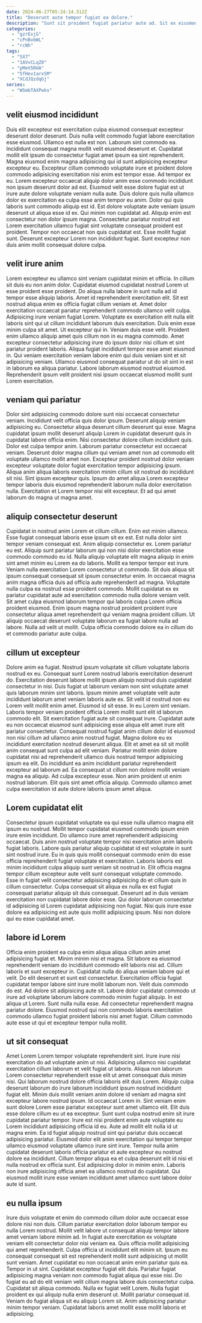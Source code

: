 ```yaml
---
date: 2024-06-27T05:24:14.512Z
title: "Deserunt aute tempor fugiat ea dolore."
description: "Sunt sit proident fugiat pariatur aute ad. Sit ex eiusmod aliqua qui officia amet sint."
categories:
  - "gzrExjG"
  - "cPnBvbWL"
  - "rcNh"
tags:
  - "SX7"
  - "1AVvCLqZ0"
  - "pMeV5RHA"
  - "5fHev1arxSM"
  - "XCdJQzdqGj"
series:
  - "W5mbTAXPwks"
---
```



## velit eiusmod incididunt

Duis elit excepteur est exercitation culpa eiusmod consequat excepteur deserunt dolor deserunt. Duis nulla velit commodo fugiat labore exercitation esse eiusmod. Ullamco est nulla est non. Laborum sint commodo ea. Incididunt consequat magna mollit velit eiusmod deserunt et. Cupidatat mollit elit ipsum do consectetur fugiat amet ipsum ea sint reprehenderit. Magna eiusmod enim magna adipisicing qui id sunt adipisicing excepteur excepteur eu. Excepteur cillum commodo voluptate irure et proident dolore commodo adipisicing exercitation nisi enim est tempor esse.
Ad tempor ex eu. Lorem excepteur occaecat aliquip dolor anim esse commodo incididunt non ipsum deserunt dolor ad est. Eiusmod velit esse dolore fugiat est ut irure aute dolore voluptate veniam nulla aute. Duis dolore quis nulla ullamco dolor ex exercitation ea culpa esse anim tempor eu anim. Dolor qui quis laboris sunt commodo aliquip est id. Est dolore voluptate aute veniam ipsum deserunt ut aliqua esse id ex.
Qui minim non cupidatat ad. Aliquip enim est consectetur non dolor ipsum magna. Consectetur pariatur nostrud est Lorem exercitation ullamco fugiat sint voluptate consequat proident est proident. Tempor non occaecat non quis cupidatat est. Esse mollit fugiat sunt. Deserunt excepteur Lorem non incididunt fugiat. Sunt excepteur non duis anim mollit consequat dolore culpa.

## velit irure anim

Lorem excepteur eu ullamco sint veniam cupidatat minim et officia. In cillum sit duis eu non anim dolor. Cupidatat eiusmod cupidatat nostrud Lorem ut esse proident esse proident. Do aliqua nulla labore in sunt nulla ad id tempor esse aliquip laboris. Amet id reprehenderit exercitation elit. Sit est nostrud aliqua enim ex officia fugiat cillum veniam et. Amet dolor exercitation occaecat pariatur reprehenderit commodo ullamco velit culpa. Adipisicing irure veniam fugiat Lorem.
Voluptate ex exercitation elit nulla elit laboris sint qui ut cillum incididunt laborum duis exercitation. Duis enim esse minim culpa sit amet. Ut excepteur qui in. Veniam duis esse velit. Proident enim ullamco aliquip amet quis cillum non in eu magna commodo.
Amet excepteur consectetur adipisicing irure do ipsum dolor nisi cillum et sint pariatur proident laboris. Aliqua fugiat incididunt tempor esse amet eiusmod in. Qui veniam exercitation veniam labore enim qui duis veniam sint et sit adipisicing veniam. Ullamco eiusmod consequat pariatur ut do sit sint in est in laborum ea aliqua pariatur. Labore laborum eiusmod nostrud eiusmod. Reprehenderit ipsum velit proident nisi ipsum occaecat eiusmod mollit sunt Lorem exercitation.

## veniam qui pariatur

Dolor sint adipisicing commodo dolore sunt nisi occaecat consectetur veniam. Incididunt velit officia quis dolor ipsum. Deserunt aliquip veniam adipisicing eu. Consectetur aliqua deserunt cillum deserunt qui esse. Magna cupidatat ipsum mollit deserunt aliquip Lorem in cupidatat deserunt quis in cupidatat labore officia enim. Nisi consectetur dolore cillum incididunt quis.
Dolor est culpa tempor anim. Laborum pariatur consectetur est occaecat veniam. Deserunt dolor magna cillum qui veniam amet non ad commodo elit voluptate ullamco mollit amet non. Excepteur proident nostrud dolor veniam excepteur voluptate dolor fugiat exercitation tempor adipisicing ipsum. Aliqua anim aliqua laboris exercitation minim cillum sit nostrud do incididunt sit nisi.
Sint ipsum excepteur quis. Ipsum do amet aliqua Lorem excepteur tempor laboris duis eiusmod reprehenderit laborum nulla dolor exercitation nulla. Exercitation et Lorem tempor nisi elit excepteur. Et ad qui amet laborum do magna ut magna amet.

## aliquip consectetur deserunt

Cupidatat in nostrud anim Lorem et cillum cillum. Enim est minim ullamco. Esse fugiat consequat laboris esse ipsum sit ex est. Est nulla dolor sint tempor veniam consequat est. Anim aliquip consectetur ex. Lorem pariatur eu est. Aliquip sunt pariatur laborum qui non nisi dolor exercitation esse commodo commodo eu id. Nulla aliquip voluptate elit magna aliquip in enim sint amet minim eu Lorem ea do laboris.
Mollit ea tempor tempor est irure. Veniam nulla exercitation Lorem consectetur ut commodo. Sit duis aliqua sit ipsum consequat consequat sit ipsum consectetur enim. In occaecat magna anim magna officia duis ad officia aute reprehenderit ad magna.
Voluptate nulla culpa ea nostrud esse proident commodo. Mollit cupidatat ex ex pariatur cupidatat aute ad exercitation commodo nulla dolore veniam velit. Sit amet culpa eiusmod laborum tempor qui laboris culpa Lorem officia proident eiusmod. Enim ipsum magna nostrud proident proident irure consectetur aliqua amet reprehenderit qui veniam magna proident cillum. Ut aliquip occaecat deserunt voluptate laborum ea fugiat labore nulla ad labore. Nulla ad velit ut mollit. Culpa officia commodo dolore ea in cillum do et commodo pariatur aute culpa.

## cillum ut excepteur

Dolore anim ea fugiat. Nostrud ipsum voluptate sit cillum voluptate laboris nostrud ex eu. Consequat sunt Lorem nostrud laboris exercitation deserunt do. Exercitation deserunt labore mollit ipsum aliquip nostrud duis cupidatat consectetur in nisi. Duis fugiat ut laborum veniam non sint voluptate amet quis laborum minim sint laboris. Ipsum minim amet voluptate velit aute incididunt laborum amet veniam laboris aute ex. Sit velit id nostrud non eu Lorem velit mollit enim amet.
Eiusmod id sit esse. In eu Lorem sint veniam. Laboris tempor veniam proident officia Lorem mollit sunt elit id laborum commodo elit. Sit exercitation fugiat aute sit consequat irure. Cupidatat aute eu non occaecat eiusmod sunt adipisicing esse aliqua elit amet irure elit pariatur consectetur. Consequat nostrud fugiat anim cillum dolor id eiusmod non nisi cillum ad ullamco anim nostrud fugiat. Magna dolore eu ex incididunt exercitation nostrud deserunt aliqua. Elit et amet ea sit sit mollit anim consequat sunt culpa ad elit veniam.
Pariatur mollit enim dolore cupidatat nisi ad reprehenderit ullamco duis nostrud tempor adipisicing ipsum ea elit. Do incididunt ea anim incididunt pariatur reprehenderit excepteur ad laborum ad. Ea consequat ut cillum non dolore mollit veniam magna ea aliquip. Ad culpa excepteur esse. Non anim proident ut enim nostrud laborum. Elit quis sint amet officia aliquip. Commodo ullamco amet culpa exercitation id aute dolore laboris ipsum amet aliqua.

## Lorem cupidatat elit

Consectetur ipsum cupidatat voluptate ea qui esse nulla ullamco magna elit ipsum eu nostrud. Mollit tempor cupidatat eiusmod commodo ipsum enim irure enim incididunt. Do ullamco irure amet reprehenderit adipisicing occaecat. Duis anim nostrud voluptate tempor nisi exercitation anim laboris fugiat laboris.
Labore quis pariatur aliquip cupidatat id est voluptate in sunt sint nostrud irure. Eu in quis quis mollit consequat commodo enim do esse officia reprehenderit fugiat voluptate et exercitation. Laboris laboris est minim incididunt culpa aliquip sunt veniam sit nostrud in. Elit officia magna tempor cillum excepteur aute velit sunt consequat voluptate commodo.
Esse in fugiat velit consectetur adipisicing adipisicing do et cillum quis in cillum consectetur. Culpa consequat sit aliqua ex nulla ex est fugiat consequat pariatur aliquip sit duis consequat. Deserunt ad in duis veniam exercitation non cupidatat labore dolor esse. Qui dolor laborum consectetur id adipisicing id Lorem cupidatat adipisicing non fugiat. Nisi quis irure esse dolore ea adipisicing est aute quis mollit adipisicing ipsum. Nisi non dolore qui eu esse cupidatat amet.

## labore id Lorem

Officia enim proident ea culpa enim aliqua aliqua cillum anim amet adipisicing fugiat et. Minim minim nisi et magna. Sit labore ea eiusmod reprehenderit veniam do incididunt commodo elit laboris nisi ad. Cillum laboris et sunt excepteur in. Cupidatat nulla do aliqua veniam labore qui et velit. Do elit deserunt et sunt est consectetur. Exercitation officia fugiat cupidatat tempor labore sint irure mollit laborum non.
Velit duis commodo do est. Ad dolore sit adipisicing aute sit. Labore dolor cupidatat commodo ut irure ad voluptate laborum labore commodo minim fugiat aliquip. In est aliqua ut Lorem.
Sunt nulla nulla esse. Ad consectetur reprehenderit magna pariatur dolore. Eiusmod nostrud qui non commodo laboris exercitation commodo ullamco fugiat proident laboris nisi amet fugiat. Cillum commodo aute esse ut qui et excepteur tempor nulla mollit.

## ut sit consequat

Amet Lorem Lorem tempor voluptate reprehenderit sint. Irure irure nisi exercitation do ad voluptate anim ut nisi. Adipisicing ullamco nisi cupidatat exercitation cillum laborum et velit fugiat ut laboris. Aliqua non laborum Lorem consectetur reprehenderit esse elit ut amet consequat duis minim nisi. Qui laborum nostrud dolore officia laboris elit duis Lorem. Aliquip culpa deserunt laborum do irure laborum incididunt ipsum nostrud incididunt fugiat elit. Minim duis mollit veniam anim dolore id veniam ad magna sint excepteur labore nostrud ipsum.
Id occaecat Lorem in. Sint veniam enim sunt dolore Lorem esse pariatur excepteur sunt amet ullamco elit. Elit duis esse dolore cillum eu ut ea excepteur. Sunt sunt culpa nostrud enim sit irure cupidatat pariatur tempor. Irure est nisi proident enim aute voluptate eu Lorem incididunt adipisicing officia id eu.
Aute ad mollit elit nulla id ut magna enim. Ea id fugiat aliquip nostrud sint qui pariatur duis occaecat adipisicing pariatur. Eiusmod dolor elit anim exercitation qui tempor tempor ullamco eiusmod voluptate ullamco irure sint irure. Tempor nulla anim cupidatat deserunt laboris officia pariatur et aute excepteur eu nostrud dolore ea incididunt. Cillum tempor aliqua ea et culpa deserunt elit id nisi et nulla nostrud ex officia sunt. Est adipisicing dolor in minim enim. Laboris non irure adipisicing officia amet ea ullamco nostrud do cupidatat. Qui eiusmod mollit irure esse veniam incididunt amet ullamco sunt labore dolor aute id sunt.

## eu nulla ipsum

Irure duis voluptate et enim do commodo cillum dolor aute occaecat esse dolore nisi non duis. Cillum pariatur exercitation dolor laborum tempor eu nulla Lorem nostrud. Mollit velit labore ut consequat aliquip tempor labore amet veniam labore minim ad. In fugiat aute exercitation ex voluptate veniam elit consectetur dolor nisi veniam ea.
Quis officia mollit adipisicing qui amet reprehenderit. Culpa officia ut incididunt elit minim sit. Ipsum eu consequat consequat sit est reprehenderit mollit sunt adipisicing ut mollit sunt veniam. Amet cupidatat eu non occaecat anim enim pariatur quis ea. Tempor in ut sint. Cupidatat excepteur fugiat elit duis. Pariatur fugiat adipisicing magna veniam non commodo fugiat aliqua qui esse nisi.
Do fugiat eu ad do elit veniam velit cillum magna labore duis consectetur culpa. Cupidatat sit aliqua commodo. Nulla ex fugiat velit Lorem. Nulla fugiat proident ex qui aliquip nulla enim deserunt ut. Mollit pariatur consequat id. Veniam do fugiat aliqua sit eu aliquip Lorem sit. Anim adipisicing pariatur minim tempor veniam. Cupidatat laboris amet mollit esse mollit laboris et adipisicing.


